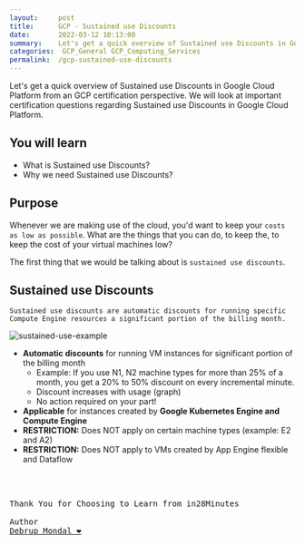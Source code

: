 ```yaml
---
layout:     post
title:      GCP - Sustained use Discounts 
date:       2022-03-12 10:13:00
summary:    Let's get a quick overview of Sustained use Discounts in Google Cloud Platform from an GCP certification perspective. We will look at important certification questions regarding Sustained use Discounts in Google Cloud Platform.
categories:  GCP_General GCP_Computing_Services
permalink:  /gcp-sustained-use-discounts
---
```

Let's get a quick overview of Sustained use Discounts in Google Cloud Platform from an GCP certification perspective. We will look at important certification questions regarding Sustained use Discounts in Google Cloud Platform.

## You will learn

- What is Sustained use Discounts?
- Why we need Sustained use Discounts?

## Purpose

Whenever we are making use of the cloud, you'd want to keep your `costs as low as possible`.
What are the things that you can do, to keep the, to keep the cost of your virtual machines low?

The first thing that we would be talking about is `sustained use discounts`. 

## Sustained use Discounts

`Sustained use discounts are automatic discounts for running specific Compute Engine resources a significant portion of the billing month.`

![sustained-use-example](https://user-images.githubusercontent.com/57451228/144966514-ffac5688-c824-4401-8eb2-9dfad0052b7b.png)

- **Automatic discounts** for running VM instances for significant portion of the billing month
  - Example: If you use N1, N2 machine types for more than 25% of a month, you get a 20% to 50% discount on every incremental minute.
  - Discount increases with usage (graph)
  - No action required on your part!
- **Applicable** for instances created by **Google Kubernetes Engine and Compute Engine**
- **RESTRICTION:** Does NOT apply on certain machine types (example: E2 and A2)
- **RESTRICTION:** Does NOT apply to VMs created by App Engine flexible and Dataflow




<BR/>
<BR/>

<pre>
Thank You for Choosing to Learn from in28Minutes

Author
<a href="https://www.linkedin.com/in/debrup-365/">Debrup Mondal ❤️</a>

